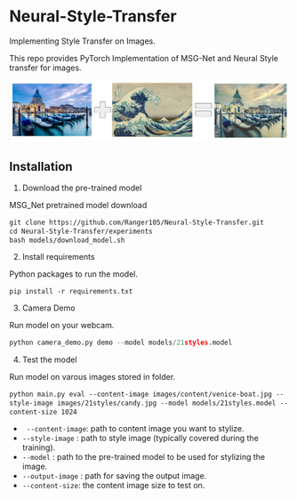 # Neural-Style-Transfer
Implementing Style Transfer on Images.

This repo provides PyTorch Implementation of MSG-Net and Neural Style transfer for images.

<img src="https://github.com/Ranger105/Neural-Style-Transfer/blob/master/example.png">


## Installation
1. Download the pre-trained model

MSG_Net pretrained model download
```
git clone https://github.com/Ranger105/Neural-Style-Transfer.git
cd Neural-Style-Transfer/experiments
bash models/download_model.sh
```
2. Install requirements

  Python packages to run the model.
```
pip install -r requirements.txt
```
3. Camera Demo

  Run model on your webcam.
``` python
python camera_demo.py demo --model models/21styles.model
```

4. Test the model

Run model on varous images stored in folder.
``` 
python main.py eval --content-image images/content/venice-boat.jpg --style-image images/21styles/candy.jpg --model models/21styles.model --content-size 1024
```
  
- ``` --content-image```: path to content image you want to stylize.
- ```--style-image```  : path to style image (typically covered during the training).
- ```--model```        : path to the pre-trained model to be used for stylizing the image.
- ```--output-image``` : path for saving the output image.
- ```--content-size```: the content image size to test on.
